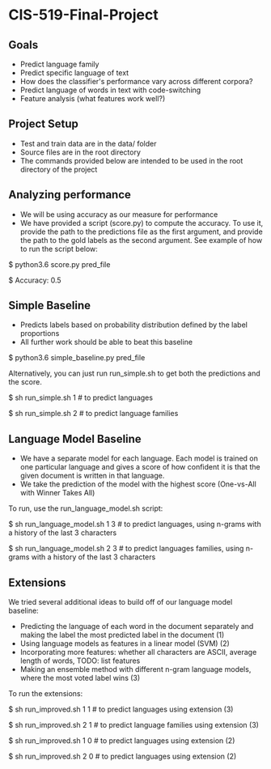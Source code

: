 # CIS-519-Final-Project

## Goals
* Predict language family
* Predict specific language of text
* How does the classifier's performance vary across different corpora?
* Predict language of words in text with code-switching
* Feature analysis (what features work well?)


## Project Setup
* Test and train data are in the data/ folder
* Source files are in the root directory
* The commands provided below are intended to be used in the root directory of the project


## Analyzing performance

* We will be using accuracy as our measure for performance
* We have provided a script (score.py) to compute the accuracy. To use it, provide the path to the
predictions file as the first argument, and provide the path to the gold labels as the second
argument. See example of how to run the script below:

$ python3.6 score.py pred_file

$ Accuracy: 0.5


## Simple Baseline

* Predicts labels based on probability distribution defined by the label proportions
* All further work should be able to beat this baseline

$ python3.6 simple_baseline.py pred_file

Alternatively, you can just run run_simple.sh to get both the predictions and the score.

$ sh run_simple.sh 1    # to predict languages

$ sh run_simple.sh 2    # to predict language families


## Language Model Baseline

* We have a separate model for each language. Each model is trained on one particular language and
gives a score of how confident it is that the given document is written in that language.
* We take the prediction of the model with the highest score (One-vs-All with Winner Takes All)

To run, use the run_language_model.sh script:

$ sh run_language_model.sh 1 3  # to predict languages, using n-grams with a history of the last 3 characters

$ sh run_language_model.sh 2 3  # to predict languages families, using n-grams with a history of the last 3 characters


## Extensions

We tried several additional ideas to build off of our language model baseline:
* Predicting the language of each word in the document separately and making the label the most predicted label in the
document (1)
* Using language models as features in a linear model (SVM) (2)
* Incorporating more features: whether all characters are ASCII, average length of words, TODO: list features
* Making an ensemble method with different n-gram language models, where the most voted label wins (3)

To run the extensions:

$ sh run_improved.sh 1 1    # to predict languages using extension (3)

$ sh run_improved.sh 2 1    # to predict language families using extension (3)

$ sh run_improved.sh 1 0    # to predict languages using extension (2)

$ sh run_improved.sh 2 0    # to predict languages using extension (2)
